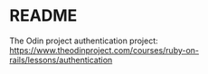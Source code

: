 # README

The Odin project authentication project: https://www.theodinproject.com/courses/ruby-on-rails/lessons/authentication